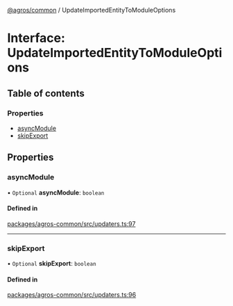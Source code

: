 [@agros/common](../index.md) / UpdateImportedEntityToModuleOptions

# Interface: UpdateImportedEntityToModuleOptions

## Table of contents

### Properties

- [asyncModule](UpdateImportedEntityToModuleOptions.md#asyncmodule)
- [skipExport](UpdateImportedEntityToModuleOptions.md#skipexport)

## Properties

### <a id="asyncmodule" name="asyncmodule"></a> asyncModule

• `Optional` **asyncModule**: `boolean`

#### Defined in

[packages/agros-common/src/updaters.ts:97](https://github.com/agrosjs/agros/blob/308fc0e/packages/agros-common/src/updaters.ts#L97)

___

### <a id="skipexport" name="skipexport"></a> skipExport

• `Optional` **skipExport**: `boolean`

#### Defined in

[packages/agros-common/src/updaters.ts:96](https://github.com/agrosjs/agros/blob/308fc0e/packages/agros-common/src/updaters.ts#L96)
